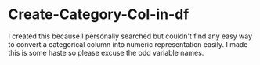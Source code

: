 # Create-Category-Col-in-df

I created this because I personally searched but couldn't find any easy way to convert a categorical column into numeric representation easily.  I made this is some haste so please excuse the odd variable names.
